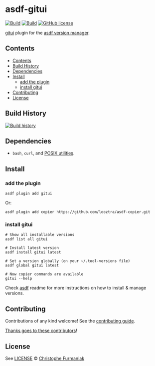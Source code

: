 # asdf-gitui <!-- omit in toc -->

[![Build](https://github.com/looztra/asdf-gitui/actions/workflows/code_checks.yml/badge.svg)](https://github.com/looztra/asdf-gitui/actions/workflows/code_checks.yml)
[![Build](https://github.com/looztra/asdf-gitui/actions/workflows/workflows_checks.yml/badge.svg)](https://github.com/looztra/asdf-gitui/actions/workflows/workflows_checks.yml)
[![GitHub license](https://img.shields.io/github/license/looztra/asdf-gitui?style=plastic)](https://github.com/looztra/asdf-gitui/blob/master/LICENSE)

[gitui](https://github.com/extrawurst/gitui) plugin for the [asdf version manager](https://asdf-vm.com).

## Contents

- [Contents](#contents)
- [Build History](#build-history)
- [Dependencies](#dependencies)
- [Install](#install)
  - [add the plugin](#add-the-plugin)
  - [install gitui](#install-gitui)
- [Contributing](#contributing)
- [License](#license)

## Build History

[![Build history](https://buildstats.info/github/chart/looztra/asdf-gitui?branch=main)](https://github.com/looztra/asdf-gitui/actions)

## Dependencies

- `bash`, `curl`, and [POSIX utilities](https://pubs.opengroup.org/onlinepubs/9699919799/idx/utilities.html).

## Install

### add the plugin

```shell
asdf plugin add gitui
```

Or:

```shell
asdf plugin add copier https://github.com/looztra/asdf-copier.git
```

### install gitui

```shell
# Show all installable versions
asdf list all gitui

# Install latest version
asdf install gitui latest

# Set a version globally (on your ~/.tool-versions file)
asdf global gitui latest

# Now copier commands are available
gitui --help
```

Check [asdf](https://github.com/asdf-vm/asdf) readme for more instructions on how to
install & manage versions.

## Contributing

Contributions of any kind welcome! See the [contributing guide](contributing.md).

[Thanks goes to these contributors](https://github.com/looztra/asdf-gitui/graphs/contributors)!

## License

See [LICENSE](LICENSE) © [Christophe Furmaniak](https://github.com/looztra/)
